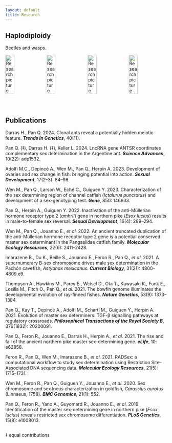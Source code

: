 ```yaml
---
layout: default
title: Research
---
```


## Haplodiploidy

Beetles and wasps.

<div class="container" style="display:flex; gap:2%; justify-content:space-between;">
  <img src="{{ '/assets/images/6962841056_04bd7b4b6f_c.jpg' | relative_url }}" alt="Research picture" style="width:23.5%; height:auto; object-fit:cover;">
  <img src="{{ '/assets/images/14831812109_248e71f584_c.jpg' | relative_url }}" alt="Research picture" style="width:23.5%; height:auto; object-fit:cover;">
  <img src="{{ '/assets/images/7294863010_93d13923bb_c.jpg' | relative_url }}" alt="Research picture" style="width:23.5%; height:auto; object-fit:cover;">
  <img src="{{ '/assets/images/4837265100_7ff68cd6f6_c.jpg' | relative_url }}" alt="Research picture" style="width:23.5%; height:auto; object-fit:cover;">
</div>

<div style="height:40px;"></div>

## Publications

Darras H., Pan Q. 2024. Clonal ants reveal a potentially hidden meiotic feature. **_Trends in Genetics_**, 40(11).  

Pan Q. (‡), Darras H. (‡), Keller L. 2024. LncRNA gene ANTSR coordinates complementary sex determination in the Argentine ant. **_Science Advances_**, 10(22): adp1532.  

Adolfi M.C., Depincé A., Wen M., Pan Q., Herpin A. 2023. Development of ovaries and sex change in fish: bringing potential into action. **_Sexual Development_**, 17(2–3): 84–98.  

Wen M., Pan Q., Larson W., Eché C., Guiguen Y. 2023. Characterization of the sex determining region of channel catfish (*Ictalurus punctatus*) and development of a sex-genotyping test. **_Gene_**, 850: 146933.  

Pan Q., Herpin A., Guiguen Y. 2022. Inactivation of the anti-Müllerian hormone receptor type 2 (*amhrII*) gene in northern pike (*Esox lucius*) results in male-to-female sex reversal. **_Sexual Development_**, 16(4): 289–294.  

Wen M., Pan Q., Jouanno E., *et al.* 2022. An ancient truncated duplication of the anti-Müllerian hormone receptor type 2 gene is a potential conserved master sex determinant in the Pangasiidae catfish family. **_Molecular Ecology Resources_**, 22(6): 2411–2428.  

Imarazene B., Du K., Beille S., Jouanno E., Feron R., Pan Q., *et al.* 2021. A supernumerary B-sex chromosome drives male sex determination in the Pachón cavefish, *Astyanax mexicanus*. **_Current Biology_**, 31(21): 4800–4809.e9.  

Thompson A., Hawkins M., Parey E., Wcisel D., Ota T., Kawasaki K., Funk E., Losilla M., Fitch O., Pan Q., *et al.* 2021. The bowfin genome illuminates the developmental evolution of ray-finned fishes. **_Nature Genetics_**, 53(9): 1373–1384.  

Pan Q., Kay T., Depincé A., Adolfi M., Schartl M., Guiguen Y., Herpin A. 2021. Evolution of master sex determiners: TGF-β signalling pathways at regulatory crossroads. **_Philosophical Transactions of the Royal Society B_**, 376(1832): 20200091.  

Pan Q., Feron R., Jouanno E., Darras H., Herpin A., *et al.* 2021. The rise and fall of the ancient northern pike master sex-determining gene. **_eLife_**, 10: e62858.  

Feron R., Pan Q., Wen M., Imarazene B., *et al.* 2021. RADSex: a computational workflow to study sex determination using Restriction Site–Associated DNA sequencing data. **_Molecular Ecology Resources_**, 21(5): 1715–1731.  

Wen M., Feron R., Pan Q., Guiguen Y., Jouanno E., *et al.* 2020. Sex chromosome and sex locus characterization in goldfish, *Carassius auratus* (Linnaeus, 1758). **_BMC Genomics_**, 21(1): 552.  

Pan Q., Feron R., Yano A., Guyomard R., Jouanno E., *et al.* 2019. Identification of the master sex-determining gene in northern pike (*Esox lucius*) reveals restricted sex chromosome differentiation. **_PLoS Genetics_**, 15(8): e1008013.  

<div style="height:15px;"></div>
‡ equal contributions

